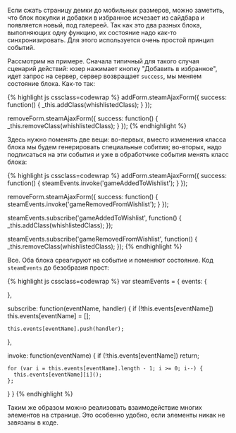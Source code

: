 Если сжать страницу демки до мобильных размеров, можно заметить, что блок покупки и добавки в избранное исчезает из сайдбара и появляется новый, под галереей. Так как это два разных блока, выполняющих одну функцию, их состояние надо как-то синхронизировать. Для этого используется очень простой принцип событий.

Рассмотрим на примере. Сначала типичный для такого случая сценарий действий: юзер нажимает кнопку "Добавить в избранное", идет запрос на сервер, сервер возвращает `success`, мы меняем состояние блока. Как-то так:

{% highlight js cssclass=codewrap %}
addForm.steamAjaxForm({
  success: function() {
    _this.addClass(whishlistedClass);
  }
});

removeForm.steamAjaxForm({
  success: function() {
    _this.removeClass(whishlistedClass);
  }
});
{% endhighlight %}

Здесь нужно поменять две вещи: во-первых, вместо изменения класса блока мы будем генерировать специальные собития; во-вторых, надо подписаться на эти события и уже в обработчике события менять класс блока:

{% highlight js cssclass=codewrap %}
addForm.steamAjaxForm({
  success: function() {
    steamEvents.invoke('gameAddedToWishlist');
  }
});

removeForm.steamAjaxForm({
  success: function() {
    steamEvents.invoke('gameRemovedFromWishlist');
  }
});

steamEvents.subscribe('gameAddedToWishlist', function() {
  _this.addClass(whishlistedClass);
});

steamEvents.subscribe('gameRemovedFromWishlist', function() {
  _this.removeClass(whishlistedClass);
});
{% endhighlight %}

Все. Оба блока среагируют на событие и поменяют состояние. Код `steamEvents` до безобразия прост:

{% highlight js cssclass=codewrap %}
var steamEvents = {
  events: {

  },

  subscribe: function(eventName, handler) {
    if (!this.events[eventName]) this.events[eventName] = [];

    this.events[eventName].push(handler);
  },

  invoke: function(eventName) {
    if (!this.events[eventName]) return;

    for (var i = this.events[eventName].length - 1; i >= 0; i--) {
      this.events[eventName][i]();
    };
  }
}
{% endhighlight %}

Таким же образом можно реализовать взаимодействие многих элементов на странице. Это особенно удобно, если элементы никак не завязаны в коде.